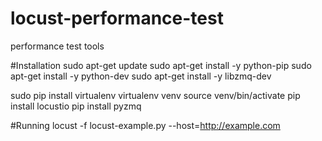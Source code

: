 # locust-performance-test
performance test tools

#Installation
sudo apt-get update
sudo apt-get install -y python-pip
sudo apt-get install -y python-dev
sudo apt-get install -y libzmq-dev
 
sudo pip install virtualenv
virtualenv venv
source venv/bin/activate
pip install locustio
pip install pyzmq

#Running
locust -f locust-example.py --host=http://example.com
